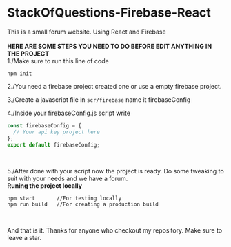# StackOfQuestions-Firebase-React
This is a small forum website. Using React and Firebase
<br><br>
**HERE ARE SOME STEPS YOU NEED TO DO BEFORE EDIT ANYTHING IN THE PROJECT**
<br>
1./Make sure to run this line of code <br />
```
npm init
```

2./You need a firebase project created one or use a empty firebase project.<br>

3./Create a javascript file in `scr/firebase` name it firebaseConfig<br>

4./Inside your firebaseConfig.js script write <br>

```js
const firebaseConfig = {
  // Your api key project here
};
export default firebaseConfig;
```

<br>

5./After done with your script now the project is ready. Do some tweaking to suit with your needs and we have a forum.<br />
**Runing the project locally** <br />

```node
npm start       //For testing locally
npm run build   //For creating a production build
```
<br>

And that is it. Thanks for anyone who checkout my repository. Make sure to leave a star.
